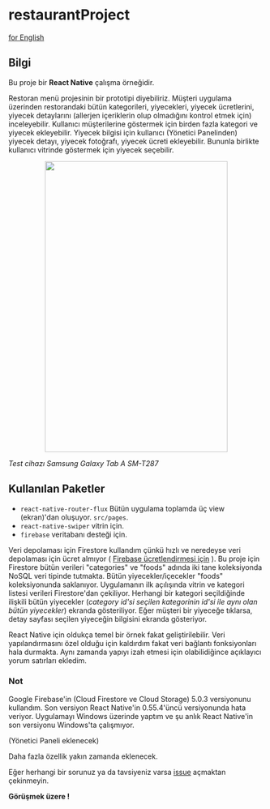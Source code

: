 # restaurantProject
[for English](https://github.com/ezranbayantemur/restaurantProject/blob/master/README.md)
## Bilgi
Bu proje bir **React Native** çalışma örneğidir. 

Restoran menü projesinin bir prototipi diyebiliriz. Müşteri uygulama üzerinden restorandaki bütün kategorileri, yiyecekleri, yiyecek ücretlerini, yiyecek detaylarını (allerjen içeriklerin olup olmadığını kontrol etmek için) inceleyebilir. Kullanıcı müşterilerine göstermek için birden fazla kategori ve yiyecek ekleyebilir. Yiyecek bilgisi için kullanıcı (Yönetici Panelinden) yiyecek detayı, yiyecek fotoğrafı, yiyecek ücreti ekleyebilir. Bununla birlikte kullanıcı vitrinde göstermek için yiyecek seçebilir.

<p align="center">
  <img src="https://github.com/ezranbayantemur/restaurantProject/blob/master/gifs/tr.gif" width="360" height="574" />
</p>

*Test cihazı Samsung Galaxy Tab A SM-T287*

## Kullanılan Paketler
- `react-native-router-flux` Bütün uygulama toplamda üç view (ekran)'dan oluşuyor. `src/pages`.
- `react-native-swiper` vitrin için.
- `firebase` veritabanı desteği için.

Veri depolaması için Firestore kullandım çünkü hızlı ve neredeyse veri depolaması için ücret almıyor ( [Firebase ücretlendirmesi için](https://firebase.google.com/pricing) ). 
Bu proje için Firestore bütün verileri "categories" ve "foods" adında iki tane koleksiyonda NoSQL veri tipinde tutmakta. Bütün yiyecekler/içecekler "foods" koleksiyonunda saklanıyor. Uygulamanın ilk açılışında vitrin ve kategori listesi verileri Firestore'dan çekiliyor. Herhangi bir kategori seçildiğinde ilişkili bütün yiyecekler (*category id'si seçilen kategorinin id'si ile aynı olan bütün yiyecekler*) ekranda gösteriliyor. Eğer müşteri bir yiyeceğe tıklarsa, detay sayfası seçilen yiyeceğin bilgisini ekranda gösteriyor.


React Native için oldukça temel bir örnek fakat geliştirilebilir. Veri yapılandırmasını özel olduğu için kaldırdım fakat veri bağlantı fonksiyonları hala durmakta. Aynı zamanda yapıyı izah etmesi için olabilidiğince açıklayıcı yorum satırları ekledim.

### Not
Google Firebase'in (Cloud Firestore ve Cloud Storage) 5.0.3 versiyonunu kullandım. Son versiyon React Native'in 0.55.4'üncü versiyonunda hata veriyor. Uygulamayı Windows üzerinde yaptım ve şu anlık React Native'in son versiyonu Windows'ta çalışmıyor.

(Yönetici Paneli eklenecek)

Daha fazla özellik yakın zamanda eklenecek.

Eğer herhangi bir sorunuz ya da tavsiyeniz varsa [issue](https://github.com/ezranbayantemur/restaurantProject/issues/new) açmaktan çekinmeyin.

**Görüşmek üzere !**

